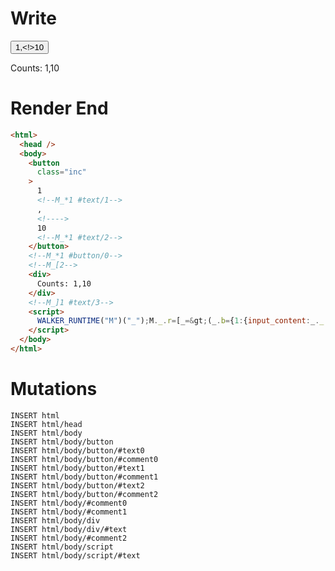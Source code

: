 # Write
  <button class=inc>1<!--M_*1 #text/1-->,<!>10<!--M_*1 #text/2--></button><!--M_*1 #button/0--><!--M_[2--><div>Counts: 1,10</div><!--M_]1 #text/3--><script>WALKER_RUNTIME("M")("_");M._.r=[_=>(_.b={1:{input_content:_._.$compat_renderBody,x:1,y:10,"#text/3!":_.a={},"#text/3(":_._.$compat_renderBody},2:_.a}),1,"__tests__/components/custom-tag.marko_0_x_y",0];M._.w()</script>

# Render End
```html
<html>
  <head />
  <body>
    <button
      class="inc"
    >
      1
      <!--M_*1 #text/1-->
      ,
      <!---->
      10
      <!--M_*1 #text/2-->
    </button>
    <!--M_*1 #button/0-->
    <!--M_[2-->
    <div>
      Counts: 1,10
    </div>
    <!--M_]1 #text/3-->
    <script>
      WALKER_RUNTIME("M")("_");M._.r=[_=&gt;(_.b={1:{input_content:_._.$compat_renderBody,x:1,y:10,"#text/3!":_.a={},"#text/3(":_._.$compat_renderBody},2:_.a}),1,"__tests__/components/custom-tag.marko_0_x_y",0];M._.w()
    </script>
  </body>
</html>
```

# Mutations
```
INSERT html
INSERT html/head
INSERT html/body
INSERT html/body/button
INSERT html/body/button/#text0
INSERT html/body/button/#comment0
INSERT html/body/button/#text1
INSERT html/body/button/#comment1
INSERT html/body/button/#text2
INSERT html/body/button/#comment2
INSERT html/body/#comment0
INSERT html/body/#comment1
INSERT html/body/div
INSERT html/body/div/#text
INSERT html/body/#comment2
INSERT html/body/script
INSERT html/body/script/#text
```